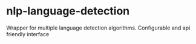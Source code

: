 # nlp-language-detection
Wrapper for multiple language detection algorithms. Configurable and api friendly interface
